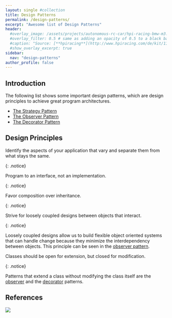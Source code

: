 ```yaml
---
layout: single #collection
title: Design Patterns
permalink: /design-patterns/
excerpt: "Awesome list of Design Patterns"
header:
  #overlay_image: /assets/projects/autonomous-rc-car/hpi-racing-bmw-m3.png
  #overlay_filter: 0.5 # same as adding an opacity of 0.5 to a black background
  #caption: "Source: [**hpiracing**](http://www.hpiracing.com/de/kit/114343)"
  #show_overlay_excerpt: true
sidebar:
  nav: "design-patterns"
author_profile: false
---
```


## Introduction

The following list shows some important design patterns, which are design principles to achieve great program architectures.

- [The Strategy Pattern](/design-patterns/strategy)
- [The Observer Pattern](/design-patterns/observer)
- [The Decorator Pattern](/design-patterns/decorator)


## Design Principles

<p>
Identify the aspects of your application that vary and separate them from
what stays the same.
</p>
{: .notice}

<p>
Program to an interface, not an implementation.
</p>
{: .notice}

<p>
Favor composition over inheritance.
</p>
{: .notice}

<p>
Strive for loosely coupled designs between objects that interact.
</p>
{: .notice}

Loosely coupled designs allow us to build flexible object oriented
systems that can handle change because they minimize
the interdependency between objects. This principle can be seen in the [observer pattern](/design-patterns/observer).


<p>
Classes should be open for extension, but closed for modification.
</p>
{: .notice}

Patterns that extend a class without modifying the class itself are the
[observer](/design-patterns/observer) and the [decorator](/design-patterns/decorator) patterns. 


## References


<a href="https://www.amazon.de/Head-First-Design-Patterns-Freeman/dp/0596007124/ref=as_li_ss_il?ie=UTF8&linkCode=li2&tag=fjp-21&linkId=38bf781d92136c82d722d01735b6f3df&language=de_DE" target="_blank"><img border="0" src="//ws-eu.amazon-adsystem.com/widgets/q?_encoding=UTF8&ASIN=0596007124&Format=_SL160_&ID=AsinImage&MarketPlace=DE&ServiceVersion=20070822&WS=1&tag=fjp-21&language=de_DE" ></a><img src="https://ir-de.amazon-adsystem.com/e/ir?t=fjp-21&language=de_DE&l=li2&o=3&a=0596007124" width="1" height="1" border="0" alt="" style="border:none !important; margin:0px !important;" />
